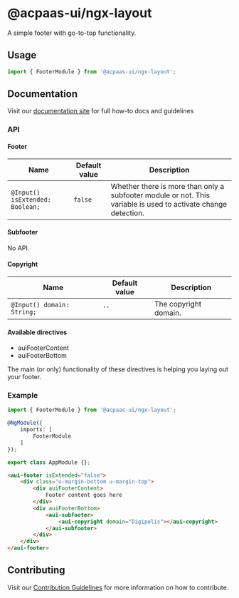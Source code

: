 # @acpaas-ui/ngx-layout

A simple footer with go-to-top functionality.

## Usage

```typescript
import { FooterModule } from '@acpaas-ui/ngx-layout';
```

## Documentation

Visit our [documentation site](https://acpaas-ui.digipolis.be/) for full how-to docs and guidelines

### API

#### Footer

| Name         | Default value | Description |
| -----------  | ------ | -------------------------- |
| `@Input() isExtended: Boolean;` | `false` | Whether there is more than only a subfooter module or not. This variable is used to activate change detection. |

#### Subfooter

No API.

#### Copyright

| Name         | Default value | Description |
| -----------  | ------ | -------------------------- |
| `@Input() domain: String;` | `''` | The copyright domain. |

#### Available directives

- auiFooterContent
- auiFooterBottom

The main (or only) functionality of these directives is helping you laying out your footer.

### Example

```typescript
import { FooterModule } from '@acpaas-ui/ngx-layout';

@NgModule({
    imports: [
        FooterModule
    ]
});

export class AppModule {};
```

```html
<aui-footer isExtended="false">
    <div class="u-margin-bottom u-margin-top">
        <div auiFooterContent>
            Footer content goes here
        </div>
        <div auiFooterBottom>
            <aui-subfooter>
                <aui-copyright domain="Digipolis"></aui-copyright>
            </aui-subfooter>
        </div>
    </div>
</aui-footer>
```

## Contributing

Visit our [Contribution Guidelines](../../../../../CONTRIBUTING.md) for more information on how to contribute.
